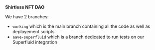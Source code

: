 **Shirtless NFT DAO**

We have 2 branches:
- `working` which is the main branch containing all the code as well as deployement scripts
- `aave-superfluid` which is a branch dedicated to run tests on our Superfluid integration